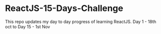 # ReactJS-15-Days-Challenge
This repo updates my day to day progress of learning ReactJS. 
 Day 1 - 18th oct to Day 15 - 1st Nov
